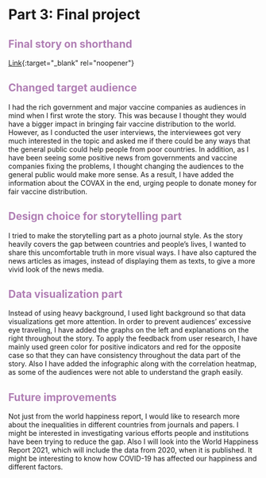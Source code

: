 # Part 3: Final project
## <span style="color:#B07EB4">Final story on shorthand</span>
[Link](https://carnegiemellon.shorthandstories.com/the-world-happiness/index.html){:target="_blank" rel="noopener"}
## <span style="color:#B07EB4">Changed target audience</span>
I had the rich government and major vaccine companies as audiences in mind when I first wrote the story. This was because I thought they would have a bigger impact in bringing fair vaccine distribution to the world. However, as I conducted the user interviews, the interviewees got very much interested in the topic and asked me if there could be any ways that the general public could help people from poor countries. In addition, as I have been seeing some positive news from governments and vaccine companies fixing the problems, I thought changing the audiences to the general public would make more sense. As a result, I have added the information about the COVAX in the end, urging people to donate money for fair vaccine distribution. 
## <span style="color:#B07EB4">Design choice for storytelling part</span>
I tried to make the storytelling part as a photo journal style. As the story heavily covers the gap between countries and people’s lives, I wanted to share this uncomfortable truth in more visual ways. I have also captured the news articles as images, instead of displaying them as texts, to give a more vivid look of the news media. 
## <span style="color:#B07EB4">Data visualization part</span>
Instead of using heavy background, I used light background so that data visualizations get more attention. In order to prevent audiences’ excessive eye traveling, I have added the graphs on the left and explanations on the right throughout the story. To apply the feedback from user research, I have mainly used green color for positive indicators and red for the opposite case so that they can have consistency throughout the data part of the story. Also I have added the infographic along with the correlation heatmap, as some of the audiences were not able to understand the graph easily. 
## <span style="color:#B07EB4">Future improvements</span>
Not just from the world happiness report, I would like to research more about the inequalities in different countries from journals and papers. I might be interested in investigating various efforts people and institutions have been trying to reduce the gap. Also I will look into the World Happiness Report 2021, which will include the data from 2020, when it is published. It might be interesting to know how COVID-19 has affected our happiness and different factors. 
